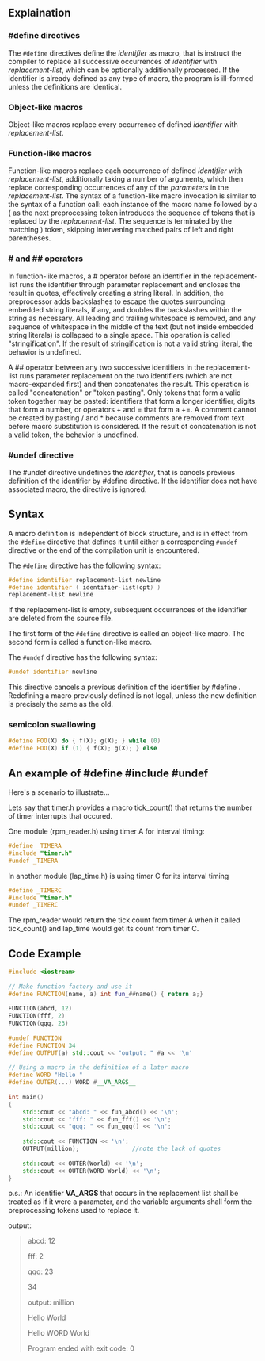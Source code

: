 ## Explaination

### #define directives
The `#define` directives define the *identifier* as macro, that is instruct the compiler to replace all successive occurrences of *identifier* with *replacement-list*, which can be optionally additionally processed. If the identifier is already defined as any type of macro, the program is ill-formed unless the definitions are identical.

### Object-like macros
Object-like macros replace every occurrence of defined *identifier* with *replacement-list*.

### Function-like macros
Function-like macros replace each occurrence of defined *identifier* with *replacement-list*, additionally taking a number of arguments, which then replace corresponding occurrences of any of the *parameters* in the *replacement-list*.
The syntax of a function-like macro invocation is similar to the syntax of a function call: each instance of the macro name followed by a ( as the next preprocessing token introduces the sequence of tokens that is replaced by the *replacement-list*. The sequence is terminated by the matching ) token, skipping intervening matched pairs of left and right parentheses.

### # and ## operators
In function-like macros, a # operator before an identifier in the replacement-list runs the identifier through parameter replacement and encloses the result in quotes, effectively creating a string literal. In addition, the preprocessor adds backslashes to escape the quotes surrounding embedded string literals, if any, and doubles the backslashes within the string as necessary. All leading and trailing whitespace is removed, and any sequence of whitespace in the middle of the text (but not inside embedded string literals) is collapsed to a single space. This operation is called "stringification". If the result of stringification is not a valid string literal, the behavior is undefined.

A ## operator between any two successive identifiers in the replacement-list runs parameter replacement on the two identifiers (which are not macro-expanded first) and then concatenates the result. This operation is called "concatenation" or "token pasting". Only tokens that form a valid token together may be pasted: identifiers that form a longer identifier, digits that form a number, or operators + and = that form a +=. A comment cannot be created by pasting / and * because comments are removed from text before macro substitution is considered. If the result of concatenation is not a valid token, the behavior is undefined.

### #undef directive
The #undef directive undefines the *identifier*, that is cancels previous definition of the identifier by #define directive. If the identifier does not have associated macro, the directive is ignored.

## Syntax
A macro definition is independent of block structure, and is in effect from the `#define` directive that defines it until either a corresponding `#undef` directive or the end of the compilation unit is encountered.

The `#define` directive has the following syntax:
```cpp
#define identifier replacement-list newline
#define identifier ( identifier-list(opt) )
replacement-list newline
```
If the replacement-list is empty, subsequent occurrences of the identifier are deleted from the source file.

The first form of the `#define` directive is called an object-like macro. The second form is called a function-like macro.

The `#undef` directive has the following syntax:
```cpp
#undef identifier newline
```
This directive cancels a previous definition of the identifier by #define . Redefining a macro previously defined is not legal, unless the new definition is precisely the same as the old.

### semicolon swallowing
```cpp
#define FOO(X) do { f(X); g(X); } while (0)
#define FOO(X) if (1) { f(X); g(X); } else
```
## An example of #define #include #undef


Here's a scenario to illustrate...

Lets say that timer.h provides a macro tick_count() that returns the number of timer interrupts that occured.

One module (rpm_reader.h) using timer A for interval timing:
```cpp
#define _TIMERA   
#include "timer.h"   
#undef _TIMERA 
```
In another module (lap_time.h) is using timer C for its interval timing
```cpp
#define _TIMERC  
#include "timer.h"  
#undef _TIMERC  
```
The rpm_reader would return the tick count from timer A when it called tick_count() and lap_time would get its count from timer C.

## Code Example
```cpp
#include <iostream>
 
// Make function factory and use it
#define FUNCTION(name, a) int fun_##name() { return a;}
 
FUNCTION(abcd, 12)
FUNCTION(fff, 2)
FUNCTION(qqq, 23)
 
#undef FUNCTION
#define FUNCTION 34
#define OUTPUT(a) std::cout << "output: " #a << '\n'
 
// Using a macro in the definition of a later macro
#define WORD "Hello "
#define OUTER(...) WORD #__VA_ARGS__
 
int main()
{
    std::cout << "abcd: " << fun_abcd() << '\n';
    std::cout << "fff: " << fun_fff() << '\n';
    std::cout << "qqq: " << fun_qqq() << '\n';
 
    std::cout << FUNCTION << '\n';
    OUTPUT(million);               //note the lack of quotes
 
    std::cout << OUTER(World) << '\n';
    std::cout << OUTER(WORD World) << '\n';
}
```
p.s.: An identifier **__VA_ARGS__** that occurs in the replacement list shall be treated as if it were a parameter, and the variable arguments shall form the preprocessing tokens used to replace it.

output:
>abcd: 12
>
>fff: 2
>
>qqq: 23
>
>34
>
>output: million
>
>Hello World
>
>Hello WORD World
>
>Program ended with exit code: 0
>
